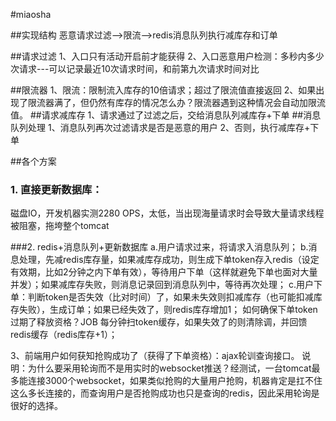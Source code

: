 #miaosha

##实现结构
恶意请求过滤-->限流-->redis消息队列执行减库存和订单

##请求过滤
1、入口只有活动开启前才能获得
2、入口恶意用户检测：多秒内多少次请求---可以记录最近10次请求时间，和前第九次请求时间对比

##限流器
1、限流：限制流入库存的10倍请求；超过了限流值直接返回
2、如果出现了限流器满了，但仍然有库存的情况怎么办？限流器遇到这种情况会自动加限流值。
##请求减库存
1、请求通过了过滤之后，交给消息队列减库存+下单
##消息队列处理
1、消息队列再次过滤请求是否是恶意的用户
2、否则，执行减库存+下单

##各个方案
### 1. 直接更新数据库：
磁盘IO，开发机器实测2280 OPS，太低，当出现海量请求时会导致大量请求线程被阻塞，拖垮整个tomcat

###2. redis+消息队列+更新数据库
a.用户请求过来，将请求入消息队列；
b.消息处理，先减redis库存量，如果减库存成功，则生成下单token存入redis（设定有效期，比如2分钟之内下单有效），等待用户下单（这样就避免下单也面对大量并发）；如果减库存失败，则消息记录回到消息队列中，等待再次处理；
c.用户下单：判断token是否失效（比对时间）了，如果未失效则扣减库存（也可能扣减库存失败），生成订单；如果已经失效了，则redis库存增加1；
如何确保下单token过期了释放资格？JOB 每分钟扫token缓存，如果失效了的则清除调，并回馈redis缓存（redis库存+1）；

3、前端用户如何获知抢购成功了（获得了下单资格）：ajax轮训查询接口。
说明：为什么要采用轮询而不是用实时的websocket推送？经测试，一台tomcat最多能连接3000个websocket，如果类似抢购的大量用户抢购，机器肯定是扛不住这么多长连接的，而查询用户是否抢购成功也只是查询的redis，因此采用轮询是很好的选择。

